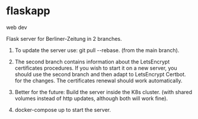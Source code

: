 # flaskapp
web dev



Flask server for Berliner-Zeitung in 2 branches. 


1. To update the server use: git pull --rebase. (from the main branch). 
2. The second branch contains information about the LetsEncrypt certificates procedures. If you wish to start it on a new server, you should use the second branch and then adapt to LetsEncrypt Certbot.
for the changes. The certificates renewal should work automatically. 

3. Better for the future: Build the server inside the K8s cluster. (with shared volumes instead of http updates, although both will work fine). 

4. docker-compose up to start the server. 

